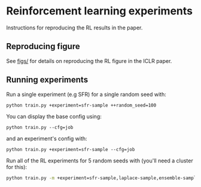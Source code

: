 # Reinforcement learning experiments
Instructions for reproducing the RL results in the paper.

## Reproducing figure
See [figs/](./figs) for details on reproducing the RL figure in the ICLR paper.

## Running experiments
Run a single experiment (e.g SFR) for a single random seed with:
``` sh
python train.py +experiment=sfr-sample ++random_seed=100
```
You can display the base config using:
``` shell
python train.py --cfg=job
```
and an experiment's config with:
``` shell
python train.py +experiment=sfr-sample --cfg=job
```
Run all of the RL experiments for 5 random seeds with (you'll need a cluster for this):
``` sh
python train.py -m +experiment=sfr-sample,laplace-sample,ensemble-sample,ddpg,mlp ++random_seed=100,69,50,666,54
```
